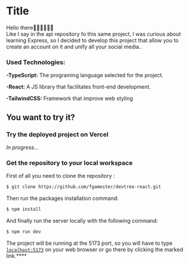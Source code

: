 # Title

Hello there👋🏼👋🏼👋🏼  
Like I say in the api repository fo this same project, I was curious about learning Express, so I decided to develop this project that allow you to create an account on it and unify all your social media..

### Used Technologies:
**-TypeScript:** The programing language selected for the project.

**-React:** A JS library that facilitates front-end development.

**-TailwindCSS:** Framework that improve web styling

## You want to try it?

### Try the deployed project on Vercel
*In progress...*

### Get the repository to your local workspace

First of all you need to clone the repository :
```bash
$ git clone https://github.com/fgamester/devtree-react.git
```
Then run the packages installation command:
```bash
$ npm install
```
And finally run the server locally with the following command:
```bash
$ npm run dev
```
The project will be running at the 5173 port, so you will have to type [`localhost:5173`](http://localhost:5173) on your web browser or go there by clicking the marked link.****